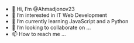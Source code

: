 - 👋 Hi, I’m @Ahmadjonov23
- 👀 I’m interested in IT Web Development
- 🌱 I’m currently learning JavaScript and a Python
- 💞️ I’m looking to collaborate on ...
- 📫 How to reach me ...

<!---
Ahmadjonov23/Ahmadjonov23 is a ✨ special ✨ repository because its `README.md` (this file) appears on your GitHub profile.
You can click the Preview link to take a look at your changes.
--->
